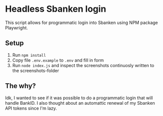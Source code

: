 # Headless Sbanken login
This script allows for programmatic login into Sbanken using NPM package Playwright.

## Setup
1. Run `npm install`
1. Copy file `.env.example` to `.env` and fill in form
2. Run `node index.js` and inspect the screenshots continuosly written to the screenshots-folder

## The why?
Idk, I wanted to see if it was possible to do a programmatic login that will handle BankID. I also thought about an automattic renewal of my Sbanken API tokens since I'm lazy.